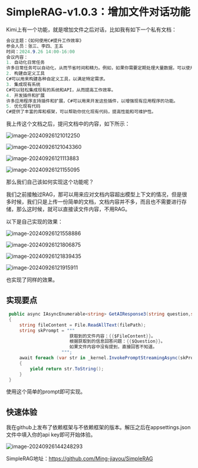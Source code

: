 # SimpleRAG-v1.0.3：增加文件对话功能

Kimi上有一个功能，就是增加文件之后对话，比如我有如下一个私有文档：

```csharp
会议主题：《如何使用C#提升工作效率》
参会人员：张三、李四、王五
时间：2024.9.26 14:00-16:00
会议内容：
1. 自动化日常任务
许多日常任务可以自动化，从而节省时间和精力。例如，如果你需要定期处理大量数据，可以使用C#编写脚本来自动化数据导入、清理和分析过程。
2. 构建自定义工具
C#可以用来构建各种自定义工具，以满足特定需求。
3. 集成现有系统
C#可以轻松集成现有的系统和API，从而提高工作效率。
4. 开发插件和扩展
许多应用程序支持插件和扩展，C#可以用来开发这些插件，以增强现有应用程序的功能。
5. 优化现有代码
C#提供了丰富的库和框架，可以帮助你优化现有代码，提高性能和可维护性。
```

我上传这个文档之后，提问文档中的内容，如下所示：

![image-20240926121012250](https://mingupupup.oss-cn-wuhan-lr.aliyuncs.com/imgs/image-20240926121012250.png)

![image-20240926121043360](https://mingupupup.oss-cn-wuhan-lr.aliyuncs.com/imgs/image-20240926121043360.png)

![image-20240926121113883](https://mingupupup.oss-cn-wuhan-lr.aliyuncs.com/imgs/image-20240926121113883.png)

![image-20240926121155095](https://mingupupup.oss-cn-wuhan-lr.aliyuncs.com/imgs/image-20240926121155095.png)

那么我们自己该如何实现这个功能呢？

我们之前接触过RAG，那可以用来应对文档内容超出模型上下文的情况，但是很多时候，我们只是上传一份简单的文档，文档内容并不多，而且也不需要进行存储，那么这时候，就可以直接读文件内容，不用RAG。

以下是自己实现的效果：

![image-20240926121558886](https://mingupupup.oss-cn-wuhan-lr.aliyuncs.com/imgs/image-20240926121558886.png)

![image-20240926121806875](https://mingupupup.oss-cn-wuhan-lr.aliyuncs.com/imgs/image-20240926121806875.png)

![image-20240926121839435](https://mingupupup.oss-cn-wuhan-lr.aliyuncs.com/imgs/image-20240926121839435.png)

![image-20240926121915911](https://mingupupup.oss-cn-wuhan-lr.aliyuncs.com/imgs/image-20240926121915911.png)

也实现了同样的效果。

## 实现要点

```csharp
 public async IAsyncEnumerable<string> GetAIResponse3(string question,string filePath)
 {
     string fileContent = File.ReadAllText(filePath);
     string skPrompt = """
                        获取到的文件内容：{{$FileContent}}。
                        根据获取到的信息回答问题：{{$Question}}。
                        如果文件内容中没有提到，直接回答不知道。
                     """;
     await foreach (var str in _kernel.InvokePromptStreamingAsync(skPrompt, new() { ["FileContent"] = fileContent, ["Question"] = question }))
     {
         yield return str.ToString();
     }
 }
```

使用这个简单的prompt即可实现。

## 快速体验

我在github上发布了依赖框架与不依赖框架的版本。解压之后在appsettings.json文件中填入你的api key即可开始体验。

![image-20240926144248293](https://mingupupup.oss-cn-wuhan-lr.aliyuncs.com/imgs/image-20240926144248293.png)

SimpleRAG地址：https://github.com/Ming-jiayou/SimpleRAG
